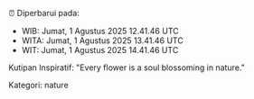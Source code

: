 ⏰ Diperbarui pada:
- WIB: Jumat, 1 Agustus 2025 12.41.46 UTC
- WITA: Jumat, 1 Agustus 2025 13.41.46 UTC
- WIT: Jumat, 1 Agustus 2025 14.41.46 UTC

Kutipan Inspiratif:
"Every flower is a soul blossoming in nature."


Kategori: nature

